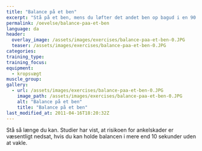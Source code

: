 ```yaml
---
title: "Balance på et ben"
excerpt: "Stå på et ben, mens du løfter det andet ben op bagud i en 90 graders vinkel. Det løftede ben må ikke røre det andet ben. Når du har balancen, lukker du øjnene."
permalink: /oevelse/balance-paa-et-ben
language: da
header:
  overlay_image: /assets/images/exercises/balance-paa-et-ben-0.JPG
  teaser: /assets/images/exercises/balance-paa-et-ben-0.JPG
categories:
training_type: 
training_focus: 
equipment:
  - kropsvægt
muscle_group:
gallery:
  - url: /assets/images/exercises/balance-paa-et-ben-0.JPG
    image_path: /assets/images/exercises/balance-paa-et-ben-0.JPG
    alt: "Balance på et ben"
    title: "Balance på et ben"
last_modified_at: 2011-04-16T18:20:32Z
---
```


Stå så længe du kan. Studier har vist, at risikoen for ankelskader er væsentligt nedsat, hvis du kan holde balancen i mere end 10 sekunder uden at vakle.
